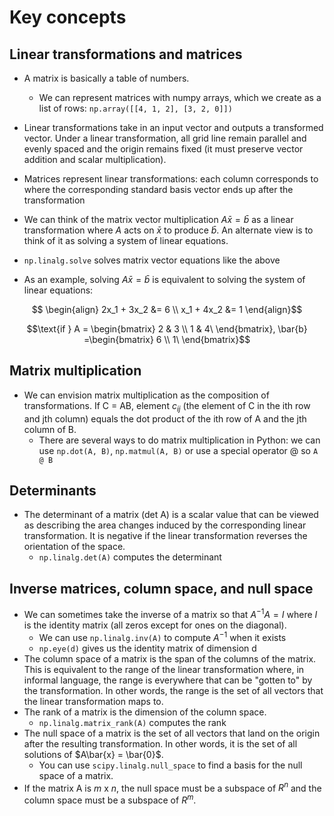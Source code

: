 # Key concepts


## Linear transformations and matrices

*  A matrix is basically a table of numbers.
      *   We can represent matrices with numpy arrays, which we create as a list of rows: `np.array([[4, 1, 2], [3, 2, 0]])`
*   Linear transformations take in an input vector and outputs a transformed vector. Under a linear transformation, all grid line remain parallel and evenly spaced and the origin remains fixed (it must preserve vector addition and scalar multiplication).
*  Matrices represent linear transformations: each column corresponds to where the corresponding standard basis vector ends up after the transformation
*  We can think of the matrix vector multiplication $A\bar{x}=\bar{b}$ as a linear transformation where $A$ acts on $\bar{x}$ to produce $\bar{b}$.  An alternate view is to think of it as solving a system of linear equations. 
 *   `np.linalg.solve` solves matrix vector equations like the above

   *    As an example, solving $A\bar{x}=\bar{b}$ is equivalent to solving the system of linear equations:
   
   $$ \begin{align} 2x_1 + 3x_2 &= 6 \\ x_1 + 4x_2 &= 1 \end{align}$$

$$\text{if } A = \begin{bmatrix}
2 & 3 \\
1 & 4\
\end{bmatrix}, \bar{b} =\begin{bmatrix}
6 \\
1\
\end{bmatrix}$$ 



## Matrix multiplication

*   We can envision matrix multiplication as the composition of transformations. If C = AB, element $c_{ij}$  (the element of C in the ith row and jth column) equals the dot product of the ith row of A and the jth column of B.
      *  There are several ways to do matrix multiplication in Python: we can use `np.dot(A, B)`, `np.matmul(A, B)` or use a special operator @ so `A @ B`

## Determinants
*    The determinant of a matrix (det A) is a scalar value that can be viewed as describing the area changes induced by the corresponding linear transformation. It is negative if the linear transformation reverses the orientation of the space. 
      *  `np.linalg.det(A)` computes the determinant

## Inverse matrices, column space, and null space

*    We can sometimes take the inverse of a matrix so that $A^{-1}A = I$ where $I$ is the identity matrix (all zeros except for ones on the diagonal).
        *    We can use `np.linalg.inv(A)` to compute $A^{-1}$ when it exists
        * `np.eye(d)` gives us the identity matrix of dimension d
*   The column space of a matrix is the span of the columns of the matrix. This is equivalent to the range of the linear transformation where, in informal language, the range is everywhere that can be "gotten to" by the transformation. In other words, the range is the set of all vectors that the linear transformation maps to.
*  The rank of a matrix is the dimension of the column space.
     *  `np.linalg.matrix_rank(A)` computes the rank
*  The null space of a matrix is the set of all vectors that land on the origin after the resulting transformation. In other words, it is the set of all solutions of $A\bar{x} = \bar{0}$.
    *  You can use `scipy.linalg.null_space` to find a basis for the null space of a matrix.
* If the matrix A is $m$ x $n$, the null space must be a subspace of $R^n$ and the column space must be a subspace of $R^m$.

